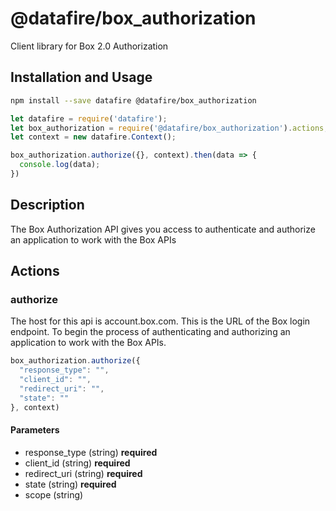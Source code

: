 # @datafire/box_authorization

Client library for Box 2.0 Authorization

## Installation and Usage
```bash
npm install --save datafire @datafire/box_authorization
```

```js
let datafire = require('datafire');
let box_authorization = require('@datafire/box_authorization').actions;
let context = new datafire.Context();

box_authorization.authorize({}, context).then(data => {
  console.log(data);
})
```

## Description
The Box Authorization API gives you access to authenticate and authorize an application to work with the Box APIs

## Actions
### authorize
The host for this api is account.box.com. This is the URL of the Box login endpoint. To begin the process of authenticating and authorizing an application to work with the Box APIs.


```js
box_authorization.authorize({
  "response_type": "",
  "client_id": "",
  "redirect_uri": "",
  "state": ""
}, context)
```

#### Parameters
* response_type (string) **required**
* client_id (string) **required**
* redirect_uri (string) **required**
* state (string) **required**
* scope (string)

